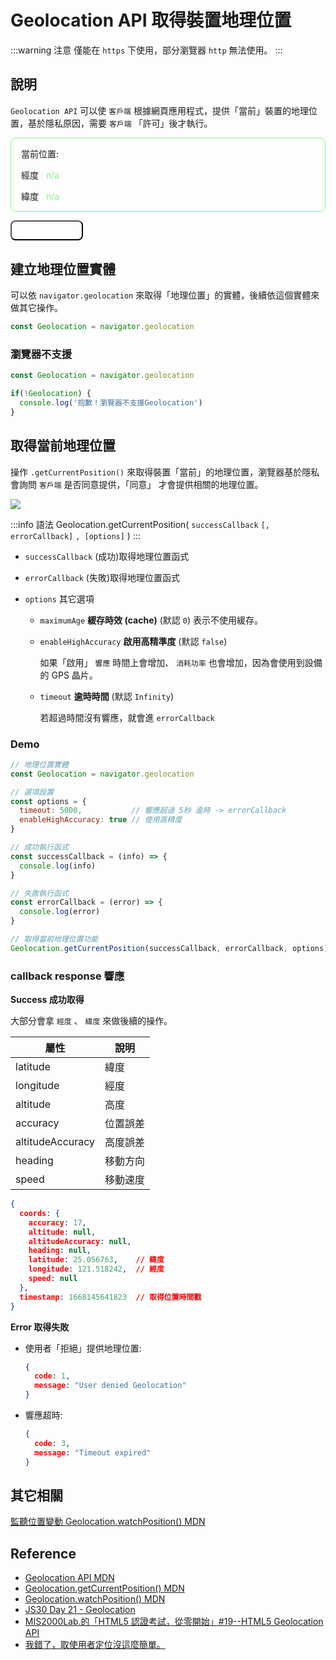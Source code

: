 # Geolocation API 取得裝置地理位置

:::warning 注意
僅能在 `https` 下使用，部分瀏覽器 `http` 無法使用。
:::

## 說明
`Geolocation API` 可以使 `客戶端` 根據網頁應用程式，提供「當前」裝置的地理位置，基於隱私原因，需要 `客戶端` 「許可」後才執行。

<div style="padding: 0 1rem; border: 1px solid lightgreen; border-radius: 8px;">
  <p>當前位置: </p>
  <p>經度 <span id="longitude-position" style="color: lightgreen; margin-left: .5rem;">n/a</span></p>
  <p>緯度 <span id="latitude-position" style="color: lightgreen; margin-left: .5rem;">n/a</span></p>
</div>

<button
id="geolocation-btn"
style="background: var(--vp-c-brand-dark); color: white; padding: .3rem 1rem; border-radius: 8px;">
取得地理位置</button>


<script>
export default {
  mounted() {
    const Geolocation = navigator.geolocation
    const getLocationBtn = document.querySelector('#geolocation-btn')

    // 經度
    const longitudeEl = document.querySelector('#longitude-position')
    // 緯度
    const latitudeEl = document.querySelector('#latitude-position')

    const getLocationSuccess = (info) => {
      console.log('Success:', info)

      longitudeEl.textContent = info.coords.longitude
      latitudeEl.textContent = info.coords.latitude
    }

    const getLocationError = error => {
      console.log('Error:', error)

      const errorCode = error.code
      if(errorCode === 1) return alert('請「啟用」地理位置')
      else if(errorCode === 3) return alert('響應時間超時了 (5秒) !')
      else alert('發生錯誤')
    }

    getLocationBtn.addEventListener('click', () => {
      if(!Geolocation) return alert('瀏覽器不支援 Geolocation API')

      Geolocation.getCurrentPosition(getLocationSuccess, getLocationError, {
        timeout: 5000,
      })
    })
  },
}
</script>

## 建立地理位置實體

可以依 `navigator.geolocation` 來取得「地理位置」的實體，後續依這個實體來做其它操作。

```js
const Geolocation = navigator.geolocation
```

### 瀏覽器不支援

```js
const Geolocation = navigator.geolocation

if(!Geolocation) {
  console.log('抱歉！瀏覽器不支援Geolocation')
}
```

## 取得當前地理位置
操作 `.getCurrentPosition()` 來取得裝置「當前」的地理位置，瀏覽器基於隱私會詢問 `客戶端` 是否同意提供，「同意」 才會提供相關的地理位置。

![](/Javascript/img/geolocation-api.png)

:::info 語法
Geolocation.getCurrentPosition( `successCallback` `[, errorCallback]` `, [options]` )
:::

- `successCallback` (成功)取得地理位置函式

- `errorCallback` (失敗)取得地理位置函式

- `options` 其它選項
  - `maximumAge` **緩存時效 (cache)** (默認 `0`) 表示不使用緩存。
  - `enableHighAccuracy` **啟用高精準度** (默認 `false`)

    如果「啟用」 `響應` 時間上會增加、 `消耗功率` 也會增加，因為會使用到設備的 GPS 晶片。
  - `timeout`  **逾時時間** (默認 `Infinity`)
  
    若超過時間沒有響應，就會進 `errorCallback`

### Demo

```js
// 地理位置實體
const Geolocation = navigator.geolocation

// 選項設置
const options = {
  timeout: 5000,           // 響應超過 5秒 逾時 -> errorCallback
  enableHighAccuracy: true // 使用高精度
}

// 成功執行函式
const successCallback = (info) => {
  console.log(info)
}

// 失敗執行函式
const errorCallback = (error) => {
  console.log(error)
}

// 取得當前地理位置功能
Geolocation.getCurrentPosition(successCallback, errorCallback, options)
```

### callback response 響應

**Success 成功取得**

大部分會拿 `經度` 、 `緯度` 來做後續的操作。

|屬性 |	說明 |
|-|-|
|latitude |	緯度|
|longitude |	經度|
|altitude |	高度|
|accuracy |	位置誤差|
|altitudeAccuracy |	高度誤差|
|heading |	移動方向|
|speed |	移動速度|

```json
{
  coords: {
    accuracy: 17,
    altitude: null,
    altitudeAccuracy: null,
    heading: null,
    latitude: 25.056763,    // 緯度
    longitude: 121.518242,  // 經度
    speed: null
  },
  timestamp: 1668145641823  // 取得位置時間戳
}
```

**Error 取得失敗**
- 使用者「拒絕」提供地理位置:
  ```json
  {
    code: 1,
    message: "User denied Geolocation"
  }
  ```

- 響應超時:
    ```json
    {
      code: 3,
      message: "Timeout expired"
    }
    ```

## 其它相關
[監聽位置變動 Geolocation.watchPosition() MDN](https://developer.mozilla.org/en-US/docs/Web/API/Geolocation/watchPosition)

## Reference
- [Geolocation API MDN](https://developer.mozilla.org/en-US/docs/Web/API/Geolocation_API)
- [Geolocation.getCurrentPosition() MDN](https://developer.mozilla.org/en-US/docs/Web/API/Geolocation/getCurrentPosition)
- [Geolocation.watchPosition() MDN](https://developer.mozilla.org/en-US/docs/Web/API/Geolocation/watchPosition)
- [JS30 Day 21 - Geolocation](https://ithelp.ithome.com.tw/articles/10208169)
- [MIS2000Lab.的「HTML5 認證考試，從零開始」#19--HTML5 Geolocation API](https://ithelp.ithome.com.tw/articles/10159772?sc=rss.iron)
- [我錯了，取使用者定位沒這麼簡單。](https://yishan.toys/watch-position-tips/)